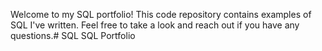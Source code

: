 Welcome to my SQL portfolio! This code repository contains examples of SQL I've written. Feel free to take a look and reach out if you have any questions.# SQL
SQL Portfolio
